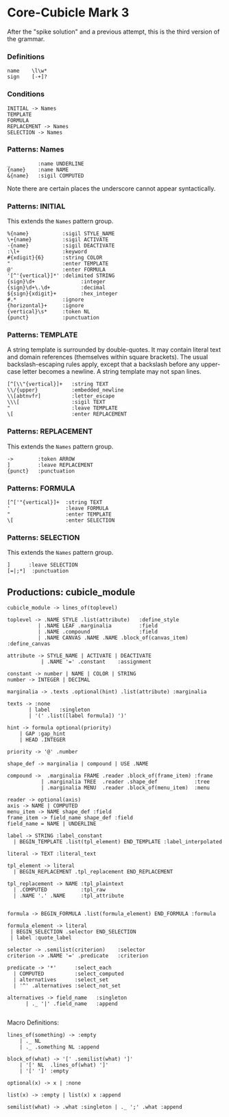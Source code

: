 # Core-Cubicle Mark 3

After the "spike solution" and a previous attempt, this is the third version of the grammar.

### Definitions
```
name    \l\w*
sign    [-+]?
```

### Conditions
```
INITIAL -> Names
TEMPLATE
FORMULA
REPLACEMENT -> Names
SELECTION -> Names
```

### Patterns: Names
```
_         :name UNDERLINE
{name}    :name NAME
&{name}   :sigil COMPUTED
```
Note there are certain places the underscore cannot appear syntactically.
### Patterns: INITIAL
This extends the `Names` pattern group.
```
%{name}           :sigil STYLE_NAME
\+{name}          :sigil ACTIVATE
-{name}           :sigil DEACTIVATE
:\l+              :keyword
#{xdigit}{6}      :string COLOR
"                 :enter TEMPLATE
@'                :enter FORMULA
'[^'{vertical}]*' :delimited STRING
{sign}\d+               :integer
{sign}\d+\.\d+          :decimal
${sign}{xdigit}+        :hex_integer
#.*               :ignore
{horizontal}+     :ignore
{vertical}\s*     :token NL
{punct}           :punctuation
```
### Patterns: TEMPLATE
A string template is surrounded by double-quotes. It may contain literal text and
domain references (themselves within square brackets). The usual backslash-escaping
rules apply, except that a backslash before any upper-case letter becomes a newline.
A string template may not span lines.
```
[^[\\"{vertical}]+   :string TEXT
\\/{upper}           :embedded_newline
\\[abtnvfr]          :letter_escape
\\\[                 :sigil TEXT
"                    :leave TEMPLATE
\[                   :enter REPLACEMENT
```
### Patterns: REPLACEMENT
This extends the `Names` pattern group.
```
->        :token ARROW
]         :leave REPLACEMENT
{punct}   :punctuation
```
### Patterns: FORMULA
```
[^['"{vertical}]+  :string TEXT
'                  :leave FORMULA
"                  :enter TEMPLATE
\[                 :enter SELECTION
```
### Patterns: SELECTION
This extends the `Names` pattern group.
```
]      :leave SELECTION
[=|;*]  :punctuation
```

## Productions: cubicle_module
```
cubicle_module -> lines_of(toplevel)

toplevel -> .NAME STYLE .list(attribute)   :define_style
          | .NAME LEAF .marginalia         :field
          | .NAME .compound                :field
          | .NAME CANVAS .NAME .NAME .block_of(canvas_item) :define_canvas

attribute -> STYLE_NAME | ACTIVATE | DEACTIVATE
           | .NAME '=' .constant    :assignment

constant -> number | NAME | COLOR | STRING
number -> INTEGER | DECIMAL

marginalia -> .texts .optional(hint) .list(attribute) :marginalia

texts -> :none
       | label   :singleton
       | '(' .list([label formula]) ')'

hint -> formula optional(priority)
    | GAP :gap_hint
    | HEAD .INTEGER

priority -> '@' .number

shape_def -> marginalia | compound | USE .NAME

compound ->  .marginalia FRAME .reader .block_of(frame_item) :frame
           | .marginalia TREE  .reader .shape_def            :tree
           | .marginalia MENU  .reader .block_of(menu_item)  :menu

reader -> optional(axis)
axis -> NAME | COMPUTED
menu_item -> NAME shape_def :field
frame_item -> field_name shape_def :field
field_name = NAME | UNDERLINE

label -> STRING :label_constant
  | BEGIN_TEMPLATE .list(tpl_element) END_TEMPLATE :label_interpolated

literal -> TEXT :literal_text

tpl_element -> literal
  | BEGIN_REPLACEMENT .tpl_replacement END_REPLACEMENT

tpl_replacement -> NAME :tpl_plaintext
  | .COMPUTED           :tpl_raw
  | .NAME '.' .NAME     :tpl_attribute


formula -> BEGIN_FORMULA .list(formula_element) END_FORMULA :formula

formula_element -> literal 
 | BEGIN_SELECTION .selector END_SELECTION
 | label :quote_label

selector -> .semilist(criterion)    :selector
criterion -> .NAME '=' .predicate   :criterion

predicate -> '*'      :select_each
  | COMPUTED          :select_computed
  | alternatives      :select_set
  | '^' .alternatives :select_not_set

alternatives -> field_name   :singleton
      | ._ '|' .field_name   :append


``` 
Macro Definitions:
```
lines_of(something) -> :empty
    | ._ NL
    | ._ .something NL :append

block_of(what) -> '[' .semilist(what) ']'
	| '[' NL  .lines_of(what) ']'
	| '[' ']' :empty

optional(x) -> x | :none

list(x) -> :empty | list(x) x :append

semilist(what) -> .what :singleton | ._ ';' .what :append
```


